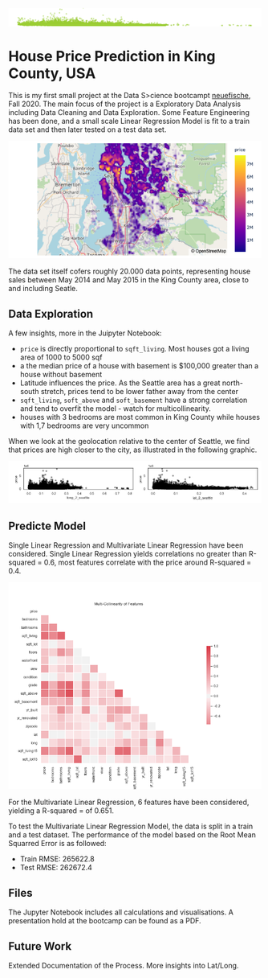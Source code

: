 ![title image](./fig/title.png)

# House Price Prediction in King County, USA

This is my first small project at the Data S>cience bootcampt [neuefische](neuefische.de), Fall 2020. The main focus of the project is a Exploratory Data Analysis including Data Cleaning and Data Exploration. Some Feature Engineering has been done, and a small scale Linear Regression Model is fit to a train data set and then later tested on a test data set. 

![Open Street Map](./fig/map_OSM.png)

The data set itself cofers roughly 20.000 data points, representing house sales between May 2014 and May 2015 in the King County area, close to and including Seatle. 



## Data Exploration

A few insights, more in the Juipyter Notebook: 

- `price` is directly proportional to `sqft_living`. Most  houses got a living area of 1000 to 5000 sqf
- a the median price of a house with basement is $100,000 greater than a house without basement
- Latitude influences the price. As the Seattle area has a great north-south stretch, prices tend to be lower father away from the center
- `sqft_living`, `soft_above` and `soft_basement` have a strong correlation and tend to overfit the model  - watch for multicollinearity. 
- houses with 3 bedrooms are most common in King County while houses with 1,7 bedrooms are very uncommon

When we look at the geolocation relative to the center of Seattle, we find that prices are high closer to the city, as illustrated in the following graphic. 

![geo_rel](./fig/geo_rel.png)





## Predicte Model

Single Linear Regression and Multivariate Linear Regression have been considered. Single Linear Regression yields correlations no greater than R-squared = 0.6, most features correlate with the price around R-squared = 0.4. 

![Correlation Heat Map](./fig/correlation_heatmap.png)



For the Multivariate Linear Regression, 6 features have been considered, yielding a R-squared = of 0.651. 

To test the Multivariate Linear Regression Model, the data is split in a train and a test dataset. The performance of the model based on the Root Mean Squarred Error is as followed: 

- Train RMSE: 265622.8
- Test RMSE: 262672.4

## Files


The Jupyter Notebook includes all calculations and visualisations. A presentation hold at the bootcamp can be found as a PDF. 



## Future Work

Extended Documentation of the Process. More insights into Lat/Long. 